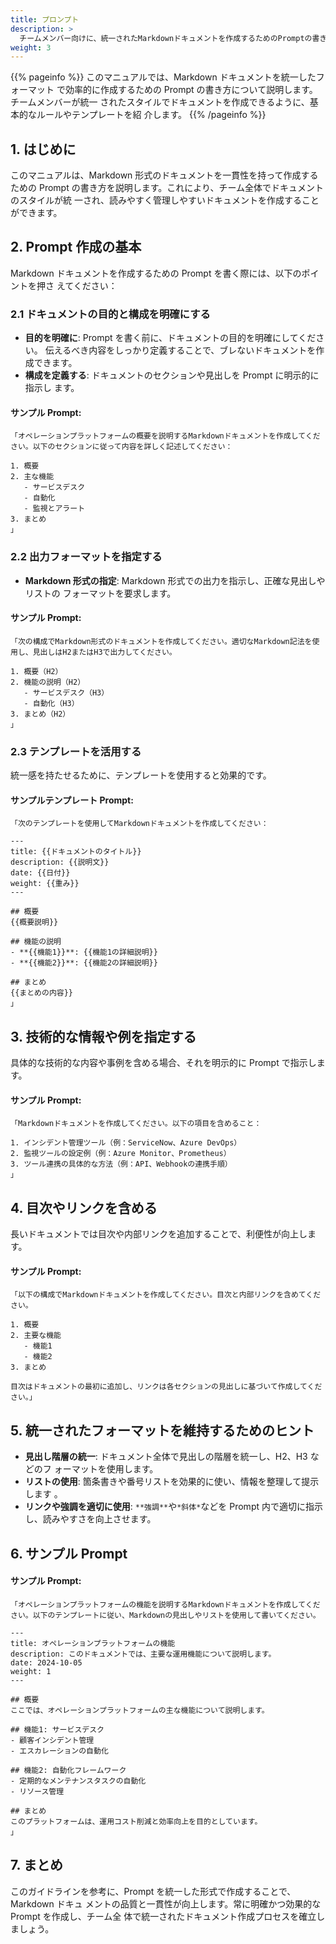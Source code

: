 ```yaml
---
title: プロンプト
description: >
  チームメンバー向けに、統一されたMarkdownドキュメントを作成するためのPromptの書き方に関するガイドライン。**ポイント**や_例_も含め、具体的な手順を提供します。
weight: 3
---
```


{{% pageinfo %}} このマニュアルでは、Markdown ドキュメントを統一したフォーマット
で効率的に作成するための Prompt の書き方について説明します。チームメンバーが統一
されたスタイルでドキュメントを作成できるように、基本的なルールやテンプレートを紹
介します。 {{% /pageinfo %}}

## 1. はじめに

このマニュアルは、Markdown 形式のドキュメントを一貫性を持って作成するための
Prompt の書き方を説明します。これにより、チーム全体でドキュメントのスタイルが統
一され、読みやすく管理しやすいドキュメントを作成することができます。

## 2. Prompt 作成の基本

Markdown ドキュメントを作成するための Prompt を書く際には、以下のポイントを押さ
えてください：

### 2.1 ドキュメントの目的と構成を明確にする

- **目的を明確に**: Prompt を書く前に、ドキュメントの目的を明確にしてください。
  伝えるべき内容をしっかり定義することで、ブレないドキュメントを作成できます。
- **構成を定義する**: ドキュメントのセクションや見出しを Prompt に明示的に指示し
  ます。

#### サンプル Prompt:

```
「オペレーションプラットフォームの概要を説明するMarkdownドキュメントを作成してください。以下のセクションに従って内容を詳しく記述してください：

1. 概要
2. 主な機能
   - サービスデスク
   - 自動化
   - 監視とアラート
3. まとめ
」
```

### 2.2 出力フォーマットを指定する

- **Markdown 形式の指定**: Markdown 形式での出力を指示し、正確な見出しやリストの
  フォーマットを要求します。

#### サンプル Prompt:

```
「次の構成でMarkdown形式のドキュメントを作成してください。適切なMarkdown記法を使用し、見出しはH2またはH3で出力してください。

1. 概要（H2）
2. 機能の説明（H2）
   - サービスデスク（H3）
   - 自動化（H3）
3. まとめ（H2）
」
```

### 2.3 テンプレートを活用する

統一感を持たせるために、テンプレートを使用すると効果的です。

#### サンプルテンプレート Prompt:

```
「次のテンプレートを使用してMarkdownドキュメントを作成してください：

---
title: {{ドキュメントのタイトル}}
description: {{説明文}}
date: {{日付}}
weight: {{重み}}
---

## 概要
{{概要説明}}

## 機能の説明
- **{{機能1}}**: {{機能1の詳細説明}}
- **{{機能2}}**: {{機能2の詳細説明}}

## まとめ
{{まとめの内容}}
」
```

## 3. 技術的な情報や例を指定する

具体的な技術的な内容や事例を含める場合、それを明示的に Prompt で指示します。

#### サンプル Prompt:

```
「Markdownドキュメントを作成してください。以下の項目を含めること：

1. インシデント管理ツール（例：ServiceNow、Azure DevOps）
2. 監視ツールの設定例（例：Azure Monitor、Prometheus）
3. ツール連携の具体的な方法（例：API、Webhookの連携手順）
」
```

## 4. 目次やリンクを含める

長いドキュメントでは目次や内部リンクを追加することで、利便性が向上します。

#### サンプル Prompt:

```
「以下の構成でMarkdownドキュメントを作成してください。目次と内部リンクを含めてください。

1. 概要
2. 主要な機能
   - 機能1
   - 機能2
3. まとめ

目次はドキュメントの最初に追加し、リンクは各セクションの見出しに基づいて作成してください。」
```

## 5. 統一されたフォーマットを維持するためのヒント

- **見出し階層の統一**: ドキュメント全体で見出しの階層を統一し、H2、H3 などのフ
  ォーマットを使用します。
- **リストの使用**: 箇条書きや番号リストを効果的に使い、情報を整理して提示します
  。
- **リンクや強調を適切に使用**: `**強調**`や`*斜体*`などを Prompt 内で適切に指示
  し、読みやすさを向上させます。

## 6. サンプル Prompt

#### サンプル Prompt:

```
「オペレーションプラットフォームの機能を説明するMarkdownドキュメントを作成してください。以下のテンプレートに従い、Markdownの見出しやリストを使用して書いてください。

---
title: オペレーションプラットフォームの機能
description: このドキュメントでは、主要な運用機能について説明します。
date: 2024-10-05
weight: 1
---

## 概要
ここでは、オペレーションプラットフォームの主な機能について説明します。

## 機能1: サービスデスク
- 顧客インシデント管理
- エスカレーションの自動化

## 機能2: 自動化フレームワーク
- 定期的なメンテナンスタスクの自動化
- リソース管理

## まとめ
このプラットフォームは、運用コスト削減と効率向上を目的としています。
」
```

## 7. まとめ

このガイドラインを参考に、Prompt を統一した形式で作成することで、Markdown ドキュ
メントの品質と一貫性が向上します。常に明確かつ効果的な Prompt を作成し、チーム全
体で統一されたドキュメント作成プロセスを確立しましょう。